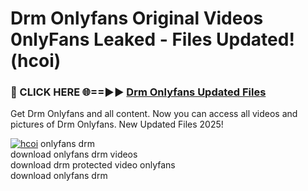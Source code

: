 # Drm Onlyfans Original Videos 0nlyFans Leaked - Files Updated! (hcoi)

<h3>🔴 CLICK HERE 🌐==►► <a href="https://tinyurl.com/x26r9saj" rel="nofollow">Drm Onlyfans Updated Files</a></h3>

Get Drm Onlyfans and all content. Now you can access all videos and pictures of Drm Onlyfans. New Updated Files 2025!

[![hcoi](https://i.imgur.com/LkgZPqh.gif)](https://tinyurl.com/x26r9saj)
onlyfans drm<br>
download onlyfans drm videos<br>
download drm protected video onlyfans<br>
download onlyfans drm